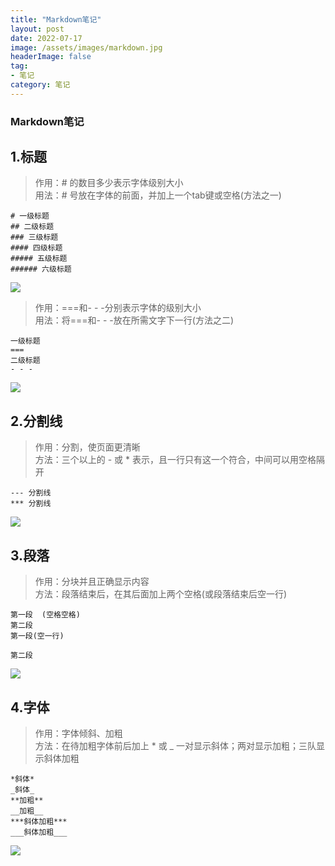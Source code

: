 ```yaml
---
title: "Markdown笔记"
layout: post
date: 2022-07-17
image: /assets/images/markdown.jpg
headerImage: false
tag:
- 笔记
category: 笔记
---
```


###	Markdown笔记

##	1.标题
> 作用：# 的数目多少表示字体级别大小  
> 用法：# 号放在字体的前面，并加上一个tab键或空格(方法之一)  

	# 一级标题
	## 二级标题
	### 三级标题
	#### 四级标题
	##### 五级标题
	###### 六级标题

<!-- ![](../assets/images/Markdown_img/Title1.jpg) -->
![](https://raw.githubusercontent.com/zhuoyue2/zhuoyue2.github.io/master/assets/images/Markdown_img/Title1.jpg)
<!-- ![image](https://github.com/zhuoyue2/zhuoyue2.github.io/blob/master/assets/images/Markdown_img/Title1.jpg?raw=true) -->

> 作用：===和- - -分别表示字体的级别大小  
> 用法：将===和- - -放在所需文字下一行(方法之二)  

	一级标题
	===
	二级标题
	- - -

<!-- ![](..\assets\images\Markdown_img\Title2.jpg) -->
![](https://raw.githubusercontent.com/zhuoyue2/zhuoyue2.github.io/master/assets/images/Markdown_img/Title2.jpg)



## 2.分割线
> 作用：分割，使页面更清晰  
> 方法：三个以上的 - 或 * 表示，且一行只有这一个符合，中间可以用空格隔开  

	--- 分割线
	*** 分割线  

<!-- ![](..\assets\images\Markdown_img\Dividing_line.jpg) -->
![](https://raw.githubusercontent.com/zhuoyue2/zhuoyue2.github.io/master/assets/images/Markdown_img/Dividing_line.jpg)



## 3.段落
> 作用：分块并且正确显示内容  
> 方法：段落结束后，在其后面加上两个空格(或段落结束后空一行)

	第一段  (空格空格)
	第二段
	第一段(空一行)

	第二段  

<!-- ![](..\assets\images\Markdown_img\paragraph_Div.jpg) -->
![](https://raw.githubusercontent.com/zhuoyue2/zhuoyue2.github.io/master/assets/images/Markdown_img/paragraph_Div.jpg)



## 4.字体
> 作用：字体倾斜、加粗  
> 方法：在待加粗字体前后加上 * 或 _ 一对显示斜体；两对显示加粗；三队显示斜体加粗

	*斜体*
	_斜体_
	**加粗**
	__加粗__
	***斜体加粗***
	___斜体加粗___

![](https://raw.githubusercontent.com/zhuoyue2/zhuoyue2.github.io/master/assets/images/Markdown_img/Show_ZT.png)





